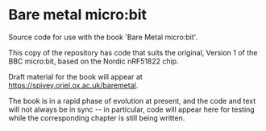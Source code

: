 # Bare metal micro:bit
Source code for use with the book 'Bare Metal micro:bit'.

This copy of the repository has code that suits the original, Version
1 of the BBC micro:bit, based on the Nordic nRF51822 chip.

Draft material for the book will appear at https://spivey.oriel.ox.ac.uk/baremetal.

The book is in a rapid phase of evolution at present, and the code and
text will not always be in sync -- in particular, code will appear
here for testing while the corresponding chapter is still being
written.
